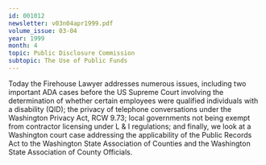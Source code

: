 ```yaml
---
id: 001012
newsletter: v03n04apr1999.pdf
volume_issue: 03-04
year: 1999
month: 4
topic: Public Disclosure Commission
subtopic: The Use of Public Funds
---
```


Today the Firehouse Lawyer addresses numerous issues, including two important ADA cases before the US Supreme Court involving the determination of whether certain employees were qualified individuals with a disability (QID); the privacy of telephone conversations under the Washington Privacy Act, RCW 9.73; local governments not being exempt from contractor licensing under L & I regulations; and finally, we look at a Washington court case addressing the applicability of the Public Records Act to the Washington State Association of Counties and the Washington State Association of County Officials.